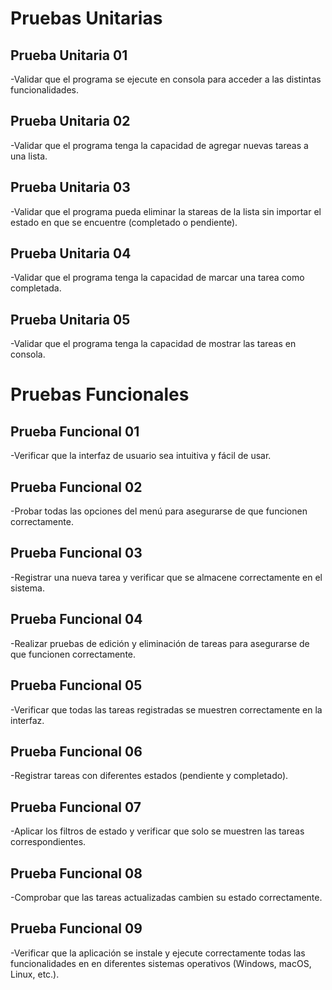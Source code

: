 # Pruebas Unitarias
## Prueba Unitaria 01
-Validar que el programa se ejecute en consola para acceder a las distintas funcionalidades.
## Prueba Unitaria 02
-Validar que el programa tenga la capacidad de agregar nuevas tareas a una lista.
## Prueba Unitaria 03
-Validar que el programa pueda eliminar la stareas de la lista sin importar el estado en que se encuentre (completado o pendiente).
## Prueba Unitaria 04
-Validar que el programa tenga la capacidad de marcar una tarea como completada.
## Prueba Unitaria 05
-Validar que el programa tenga la capacidad de mostrar las tareas en consola.


# Pruebas Funcionales
## Prueba Funcional 01
-Verificar que la interfaz de usuario sea intuitiva y fácil de usar.
## Prueba Funcional 02
-Probar todas las opciones del menú para asegurarse de que funcionen correctamente.
## Prueba Funcional 03
-Registrar una nueva tarea y verificar que se almacene correctamente en el sistema.
## Prueba Funcional 04
-Realizar pruebas de edición y eliminación de tareas para asegurarse de que funcionen correctamente.
## Prueba Funcional 05
-Verificar que todas las tareas registradas se muestren correctamente en la interfaz.
## Prueba Funcional 06
-Registrar tareas con diferentes estados (pendiente y completado).
## Prueba Funcional 07
-Aplicar los filtros de estado y verificar que solo se muestren las tareas correspondientes.
## Prueba Funcional 08
-Comprobar que las tareas actualizadas cambien su estado correctamente.
## Prueba Funcional 09
-Verificar que la aplicación se instale y ejecute correctamente todas las funcionalidades en en diferentes sistemas operativos (Windows, macOS, Linux, etc.).
